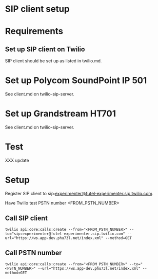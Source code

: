 # SIP client setup

# Requirements

## Set up SIP client on Twilio

SIP client should be set up as listed in twilio.md.

# Set up Polycom SoundPoint IP 501

See client.md on twilio-sip-server.

# Set up Grandstream HT701

See client.md on twilio-sip-server.

# Test

XXX update

# Setup

Register SIP client to sip:experimenter@futel-experimenter.sip.twilio.com.

Have Twilio test PSTN number <FROM_PSTN_NUMBER>

## Call SIP client

    twilio api:core:calls:create --from="<FROM_PSTN_NUMBER>" --to="sip:experimenter@futel-experimenter.sip.twilio.com" --url="https://ws.app-dev.phu73l.net/index.xml" --method=GET

## Call PSTN number

    twilio api:core:calls:create --from="<FROM_PSTN_NUMBER>" --to="<PSTN_NUMBER>" --url="https://ws.app-dev.phu73l.net/index.xml" --method=GET
